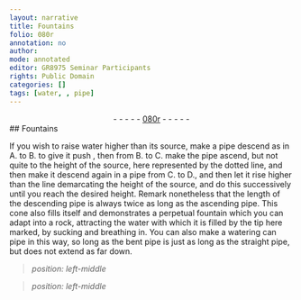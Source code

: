 ```yaml
---
layout: narrative
title: Fountains
folio: 080r
annotation: no
author:
mode: annotated
editor: GR8975 Seminar Participants
rights: Public Domain
categories: []
tags: [water, , pipe]
---
```


 <div class="folio" align="center">- - - - - <a href="http://gallica.bnf.fr/ark:/12148/btv1b10500001g/f165.item" target="_blank">080r</a> - - - - - </div> 
## Fountains

 <span class="figure"></span> 
If you wish to raise <span class="material">water</span> higher than its source, make a <span class="material">pipe</span> descend as in A. to B. to give it push , then from B. to C. make the <span class="material">pipe</span> ascend, but not quite to the height of the source, here represented by the dotted line, and then make it descend again in a <span class="material">pipe</span> from C. to D., and then let it rise higher than the line demarcating the height of the source, and do this successively until you reach the desired height. Remark nonetheless that the length of the descending pipe is always twice as long as the ascending <span class="material">pipe</span>. This cone also fills itself and demonstrates a perpetual fountain which you can adapt into a rock, attracting the water with which it is filled by the tip here marked, by sucking and breathing in. You can also make a watering can pipe in this way, so long as the bent pipe is just as long as the straight pipe, but does not extend as far down.
 
> *position: left-middle*
> 
>  <span class="figure"></span> 
 
> *position: left-middle*
> 
>  <span class="figure"></span> 
 